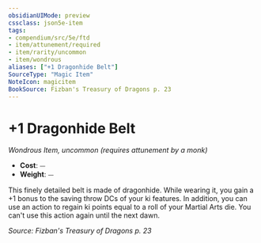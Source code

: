 ```yaml
---
obsidianUIMode: preview
cssclass: json5e-item
tags:
- compendium/src/5e/ftd
- item/attunement/required
- item/rarity/uncommon
- item/wondrous
aliases: ["+1 Dragonhide Belt"]
SourceType: "Magic Item"
NoteIcon: magicitem
BookSource: Fizban's Treasury of Dragons p. 23
---
```

# +1 Dragonhide Belt
*Wondrous Item, uncommon (requires attunement by a monk)*  

- **Cost**: ⏤
- **Weight**: ⏤

This finely detailed belt is made of dragonhide. While wearing it, you gain a +1 bonus to the saving throw DCs of your ki features. In addition, you can use an action to regain ki points equal to a roll of your Martial Arts die. You can't use this action again until the next dawn.

*Source: Fizban's Treasury of Dragons p. 23*